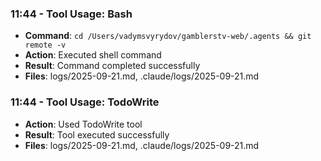 ### 11:44 - Tool Usage: Bash
- **Command**: `cd /Users/vadymsvyrydov/gamblerstv-web/.agents && git remote -v`
- **Action**: Executed shell command
- **Result**: Command completed successfully
- **Files**: logs/2025-09-21.md, .claude/logs/2025-09-21.md

### 11:44 - Tool Usage: TodoWrite
- **Action**: Used TodoWrite tool
- **Result**: Tool executed successfully
- **Files**: logs/2025-09-21.md, .claude/logs/2025-09-21.md

